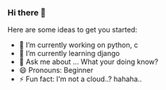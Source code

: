### Hi there 👋



Here are some ideas to get you started:

- 🔭 I’m currently working on python, c
- 🌱 I’m currently learning django
- 💬 Ask me about ... What your doing know?
- 😄 Pronouns: Beginner
- ⚡ Fun fact: l'm not a cloud..? hahaha..
